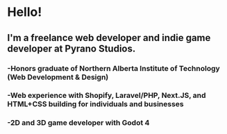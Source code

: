 # Hello!
## I'm a freelance web developer and indie game developer at Pyrano Studios.
### -Honors graduate of Northern Alberta Institute of Technology (Web Development & Design)
### -Web experience with Shopify, Laravel/PHP, Next.JS, and HTML+CSS building for individuals and businesses
### -2D and 3D game developer with Godot 4
<!--
**AzureJames/azurejames** is a ✨ _special_ ✨ repository because its `README.md` (this file) appears on your GitHub profile.

Here are some ideas to get you started:

- 🔭 I’m currently working on ...
- 🌱 I’m currently learning ...
- 👯 I’m looking to collaborate on ...
- 🤔 I’m looking for help with ...
- 💬 Ask me about ...
- 📫 How to reach me: ...
- 😄 Pronouns: ...
- ⚡ Fun fact: ...
-->
